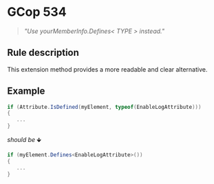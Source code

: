 ﻿# GCop 534

> *"Use yourMemberInfo.Defines< TYPE > instead."*

## Rule description
This extension method provides a more readable and clear alternative.

## Example

```csharp
if (Attribute.IsDefined(myElement, typeof(EnableLogAttribute)))
{
   ...
}
```

*should be* 🡻

```csharp
if (myElement.Defines<EnableLogAttribute>())
{
   ...
}
```
